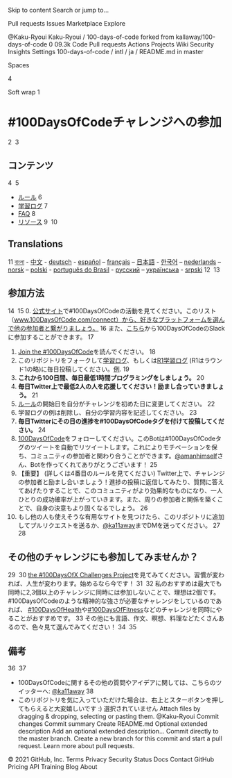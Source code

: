Skip to content
Search or jump to…

Pull requests
Issues
Marketplace
Explore
 
@Kaku-Ryoui 
Kaku-Ryoui
/
100-days-of-code
forked from kallaway/100-days-of-code
0
09.3k
Code
Pull requests
Actions
Projects
Wiki
Security
Insights
Settings
100-days-of-code
/
intl
/
ja
/
README.md
in
master
 

Spaces

4

Soft wrap
1
# #100DaysOfCodeチャレンジへの参加
2
​
3
## コンテンツ
4
​
5
* [ルール](rules.md)
6
* [学習ログ](log.md)
7
* [FAQ](FAQ.md)
8
* [リソース](resources.md)
9
​
10
## Translations
11
[বাংলা](../bn/README.md) - [中文](../ch/README.md) - [deutsch](../de/README.md) - [español](../es/README.md) – [français](../fr/FAQ-fr.md) – [日本語](../ja/README.md) - [한국어](../ko/README-ko.md) – [nederlands](../nl/README.md) – [norsk](../no/README.md) –  [polski](../pl/README.md) - [português do Brasil](../pt-br/LEIAME.md) - [русский](../ru/README-ru.md) – [українська](../ua/README-ua.md) - [srpski](intl/sr/README-sr.md)
12
​
13
## 参加方法
14
​
15
0.  [公式サイト](http://100daysofcode.com/)で#100DaysOfCodeの活動を見てください。このリスト（www.100DaysOfCode.com/connect）から、好きなプラットフォームを選んで他の参加者と繋がりましょう。
16
    また、[こちら](https://www.100daysofcode.com/slack)から100DaysOfCodeのSlackに参加することができます。
17
1.  [Join the #100DaysOfCode](https://medium.freecodecamp.com/join-the-100daysofcode-556ddb4579e4)を読んでください。
18
1.  このリポジトリをフォークして[学習ログ](log.md)、もしくは[R1学習ログ](r1-log.md) (R1はラウンド1の略)に毎日投稿してください。[例](https://github.com/Kallaway/100-days-kallaway-log).
19
1.  **これから100日間、毎日最低1時間プログラミングをしましょう。**
20
1.  **毎日Twitter上で最低2人の人を応援してください！励まし合っていきましょう。**
21
1.  [ルール](rules.md)の開始日を自分がチャレンジを初めた日に変更してください。
22
1.  学習ログの例は削除し、自分の学習内容を記述してください。
23
1.  **毎日Twitterにその日の進捗を#100DaysOfCodeタグを付けて投稿してください。**
24
1.  [100DaysOfCode](https://twitter.com/_100DaysOfCode)をフォローしてください。このBotは#100DaysOfCodeタグのツイートを自動でリツイートします。これによりモチベーションを保ち、コミュニティの参加者と関わり合うことができます。[@amanhimself](https://twitter.com/amanhimself)さん、Botを作ってくれてありがとうございます！
25
1.  【重要】 (詳しくは4番目のルールを見てください) Twitter上で、チャレンジの参加者と励まし合いましょう！進捗の投稿に返信してみたり、質問に答えてあげたりすることで、このコミュニティがより効果的なものになり、一人ひとりの成功確率が上がっていきます。また、周りの参加者と関係を築くことで、自身の決意もより固くなるでしょう。
26
1.  もし他の人も使えそうな有用なサイトを見つけたら、このリポジトリに追加してプルリクエストを送るか、[@ka11away](https://twitter.com/ka11away)までDMを送ってください。
27
​
28
## その他のチャレンジにも参加してみませんか？
29
​
30
[the #100DaysOfX Challenges Project](http://100daysofx.com/)を見てみてください。習慣が変われば、人生が変わります。始めるなら今です！
31
​
32
私のおすすめは最大でも同時に2,3個以上のチャレンジに同時には参加しないことで、理想は2個です。#100DaysOfCodeのような精神的な強さが必要なチャレンジをしているのであれば、 [#100DaysOfHealth](http://100daysofx.com/where-x-is/health/)や[#100DaysOfFitness](http://100daysofx.com/challenges/)などのチャレンジを同時にやることがおすすめです。
33
その他にも言語、作文、瞑想、料理などたくさんあるので、色々見て選んでみてください！
34
​
35
## 備考
36
​
37
* 100DaysOfCodeに関するその他の質問やアイデアに関しては、こちらのツイッターへ: [@ka11away](https://twitter.com/ka11away)
38
* このリポジトリを気に入っていただけた場合は、右上とスターボタンを押してもらえると大変嬉しいです :)
選択されていません
Attach files by dragging & dropping, selecting or pasting them.
@Kaku-Ryoui
Commit changes
Commit summary
Create README.md
Optional extended description
Add an optional extended description…
 Commit directly to the master branch.
 Create a new branch for this commit and start a pull request. Learn more about pull requests.
 
© 2021 GitHub, Inc.
Terms
Privacy
Security
Status
Docs
Contact GitHub
Pricing
API
Training
Blog
About
